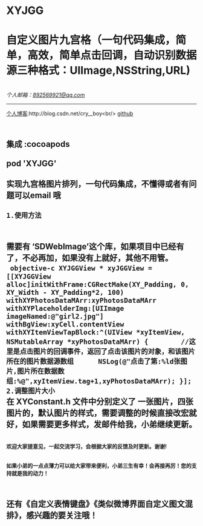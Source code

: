 # XYJGG
自定义图片九宫格（一句代码集成，简单，高效，简单点击回调，自动识别数据源三种格式：UIImage,NSString,URL) 
===
 <br>*个人邮箱：892569921@qq.com*
 ___
 [个人博客](http://blog.csdn.net/cry__boy"悬停显示"):http://blog.csdn.net/cry__boy<br/>
 [github](http://github.com/cryboyofyu")
 
 <br> 集成 :cocoapods <br/>
  <br> pod 'XYJGG'<br/>
   <br>实现九宫格图片排列，一句代码集成，不懂得或者有问题可以email 哦<br/>
   <br>`1.使用方法`<br/>
   ---
   <br>需要有  ‘SDWebImage’这个库，如果项目中已经有了，不必再加，如果没有上就好，其他不用管。<br/>
   ``` objective-c
   XYJGGView * xyJGGView = [[XYJGGView alloc]initWithFrame:CGRectMake(XY_Padding, 0, XY_Width - XY_Padding*2, 100) withXYPhotosDataMArr:xyPhotosDataMArr withXYPlaceholderImg:[UIImage imageNamed:@"girl2.jpg"] withBgView:xyCell.contentView withXYItemViewTapBlock:^(UIView *xyItemView, NSMutableArray *xyPhotosDataMArr) {
        //这里是点击图片的回调事件，返回了点击该图片的对象，和该图片所在的图片数据源数组
      NSLog(@"点击了第:%ld张图片,图片所在数据数组:%@",xyItemView.tag+1,xyPhotosDataMArr);
    }];
    ```
    <br>`2.调整图片大小`<br>
在 XYConstant.h 文件中分别定义了 一张图片，四张图片的，默认图片的样式，需要调整的时候直接改宏就好，如果需要更多样式，发邮件给我，小弟继续更新。
---
   <br>**欢迎大家提意见，一起交流学习，会根据大家的反馈及时更新。谢谢!**<br/>
   
   <br>**如果小弟的一点点薄力可以给大家带来便利，小弟三生有幸！会再接再厉！您的支持就是我的动力！**<br/>
   
   <br>**还有《自定义表情键盘》《类似微博界面自定义图文混排》，感兴趣的要关注哦！**<br/>
---
